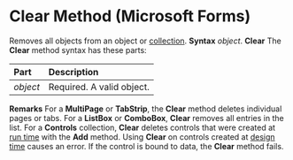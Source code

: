 
# Clear Method (Microsoft Forms)



Removes all objects from an object or  [collection](b8bdf64f-5920-1ae9-16d0-b26d09524a30.md).
 **Syntax**
 _object_. **Clear**
The  **Clear** method syntax has these parts:


|**Part**|**Description**|
|:-----|:-----|
| _object_|Required. A valid object.|
 **Remarks**
For a  **MultiPage** or **TabStrip**, the  **Clear** method deletes individual pages or tabs.
For a  **ListBox** or **ComboBox**,  **Clear** removes all entries in the list.
For a  **Controls** collection, **Clear** deletes controls that were created at [run time](b8bdf64f-5920-1ae9-16d0-b26d09524a30.md) with the **Add** method. Using **Clear** on controls created at [design time](b8bdf64f-5920-1ae9-16d0-b26d09524a30.md) causes an error.
If the control is bound to data, the  **Clear** method fails.
